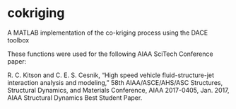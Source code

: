 # cokriging
A MATLAB implementation of the co-kriging process using the DACE toolbox

These functions were used for the following AIAA SciTech Conference paper:

R. C. Kitson and C. E. S. Cesnik, “High speed vehicle fluid-structure-jet interaction analysis and modeling,” 58th AIAA/ASCE/AHS/ASC Structures, Structural Dynamics, and Materials Conference, AIAA 2017-0405, Jan. 2017, AIAA Structural Dynamics Best Student Paper.